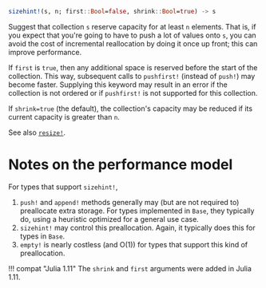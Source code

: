 ```julia
sizehint!(s, n; first::Bool=false, shrink::Bool=true) -> s
```

Suggest that collection `s` reserve capacity for at least `n` elements. That is, if you expect that you're going to have to push a lot of values onto `s`, you can avoid the cost of incremental reallocation by doing it once up front; this can improve performance.

If `first` is `true`, then any additional space is reserved before the start of the collection. This way, subsequent calls to `pushfirst!` (instead of `push!`) may become faster. Supplying this keyword may result in an error if the collection is not ordered or if `pushfirst!` is not supported for this collection.

If `shrink=true` (the default), the collection's capacity may be reduced if its current capacity is greater than `n`.

See also [`resize!`](@ref).

# Notes on the performance model

For types that support `sizehint!`,

1. `push!` and `append!` methods generally may (but are not required to) preallocate extra storage. For types implemented in `Base`, they typically do, using a heuristic optimized for a general use case.
2. `sizehint!` may control this preallocation. Again, it typically does this for types in `Base`.
3. `empty!` is nearly costless (and O(1)) for types that support this kind of preallocation.

!!! compat "Julia 1.11"
    The `shrink` and `first` arguments were added in Julia 1.11.

